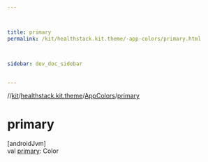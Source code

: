 ```yaml
---



title: primary
permalink: /kit/healthstack.kit.theme/-app-colors/primary.html



sidebar: dev_doc_sidebar


---
```




//[kit](/kit.html)/[healthstack.kit.theme](../index.html)/[AppColors](index.html)/[primary](primary.html)



# primary



[androidJvm]\
val [primary](primary.html): Color






